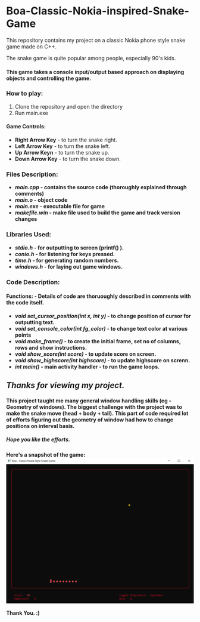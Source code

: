 # Boa-Classic-Nokia-inspired-Snake-Game
This repository contains my project on a classic Nokia phone style snake game made on C++.

The snake game is quite popular among people, especially 90's kids.

#### This game takes a console input/output based approach on displaying objects and controlling the game.
  
### How to play:
1. Clone the repository and open the directory
2. Run main.exe
  
#### Game Controls:
* **Right Arrow Key** - to turn the snake right.
* **Left Arrow Key** - to turn the snake left.
* **Up Arrow Keyn** - to turn the snake up.
* **Down Arrow Key** - to turn the snake down.
<b>

### Files Description:
* *main.cpp* - contains the source code (thoroughly explained through comments)
* *main.o* - object code
* *main.exe* - executable file for game
* *makefile.win* - make file used to build the game and track version changes
<b>

### Libraries Used:
* *stdio.h* - for outputting to screen (printf() ).
* *conio.h* - for listening for keys pressed.
* *time.h* - for generating random numbers.
* *windows.h* - for laying out game windows.
<b>
  
### Code Description:
#### Functions: - Details of code are thoruoughly described in comments with the code itself.
* *void set_cursor_position(int x, int y)* - to change position of cursor for outputting text.
* *void set_console_color(int fg_color)* - to change text color at various points
* *void make_frame()* - to create the initial frame, set no of columns, rows and show instructions.
* *void show_score(int score)* - to update score on screen.
* *void show_highscore(int highscore)* - to update highscore on screnn.
* *int main()* - main activity handler - to run the game loops.
<b>

## *Thanks for viewing my project.*
#### This project taught me many general window handling skills (eg - Geometry of windows). The biggest challenge with the project was to make the snake move (head + body + tail). This part of code required lot of efforts figuring out the geometry of window had how to change positions on interval basis.
##### Hope you like the efforts.

Here's a snapshot of the game:
![alt text](https://github.com/tanmayvijay/Boa-Classic-Nokia-inspired-Snake-Game/blob/master/Boa%20-%20image.png)
<b><b>
  
Thank You. :)
